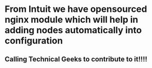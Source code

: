 # From Intuit we have opensourced nginx module which will help in adding nodes automatically into configuration
## Calling Technical Geeks to contribute to it!!!!
